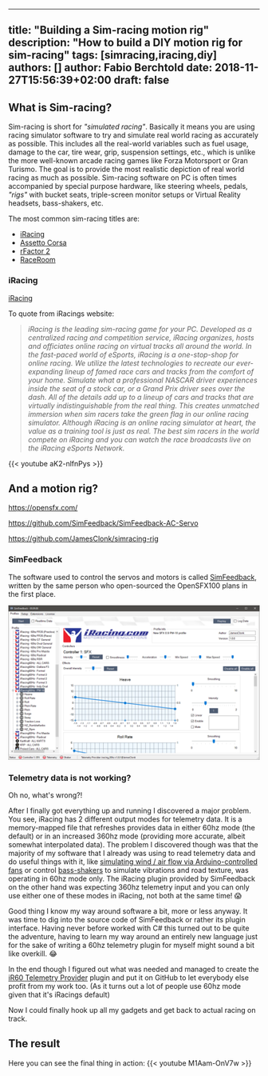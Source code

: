 
---
title: "Building a Sim-racing motion rig"
description: "How to build a DIY motion rig for sim-racing"
tags: [simracing,iracing,diy]
authors: []
author: Fabio Berchtold
date: 2018-11-27T15:56:39+02:00
draft: false
---

## What is Sim-racing?

Sim-racing is short for *"simulated racing"*. Basically it means you are using racing simulator software to try and simulate real world racing as accurately as possible. This includes all the real-world variables such as fuel usage, damage to the car, tire wear, grip, suspension settings, etc., which is unlike the more well-known arcade racing games like Forza Motorsport or Gran Turismo. The goal is to provide the most realistic depiction of real world racing as much as possible. Sim-racing software on PC is often times accompanied by special purpose hardware, like steering wheels, pedals, *"rigs"* with bucket seats, triple-screen monitor setups or Virtual Reality headsets, bass-shakers, etc.

The most common sim-racing titles are:
- [iRacing](https://en.wikipedia.org/wiki/IRacing)
- [Assetto Corsa](https://en.wikipedia.org/wiki/Assetto_Corsa)
- [rFactor 2](https://en.wikipedia.org/wiki/RFactor_2)
- [RaceRoom](https://en.wikipedia.org/wiki/RaceRoom)

### iRacing

[iRacing](https://www.iracing.com/)

To quote from iRacings website:
> *iRacing is the leading sim-racing game for your PC. Developed as a centralized racing and competition service, iRacing organizes, hosts and officiates online racing on virtual tracks all around the world. In the fast-paced world of eSports, iRacing is a one-stop-shop for online racing. We utilize the latest technologies to recreate our ever-expanding lineup of famed race cars and tracks from the comfort of your home. Simulate what a professional NASCAR driver experiences inside the seat of a stock car, or a Grand Prix driver sees over the dash. All of the details add up to a lineup of cars and tracks that are virtually indistinguishable from the real thing. This creates unmatched immersion when sim racers take the green flag in our online racing simulator. Although iRacing is an online racing simulator at heart, the value as a training tool is just as real. The best sim racers in the world compete on iRacing and you can watch the race broadcasts live on the iRacing eSports Network.*

{{< youtube aK2-nlfnPys >}}

## And a motion rig?

https://opensfx.com/

https://github.com/SimFeedback/SimFeedback-AC-Servo

https://github.com/JamesClonk/simracing-rig

### SimFeedback

The software used to control the servos and motors is called [SimFeedback](https://github.com/SimFeedback/SimFeedback-AC-Servo), written by the same person who open-sourced the OpenSFX100 plans in the first place.

![SimFeedback](/images/simfeedback.png)

### Telemetry data is not working?

Oh no, what's wrong?!

After I finally got everything up and running I discovered a major problem. You see, iRacing has 2 different output modes for telemetry data. It is a memory-mapped file that refreshes provides data in either 60hz mode (the default) or in an increased 360hz mode (providing more accurate, albeit somewhat interpolated data). The problem I discovered though was that the majority of my software that I already was using to read telemetry data and do useful things with it, like [simulating wind / air flow via Arduino-controlled fans](https://www.youtube.com/watch?v=7fEaeoBWdHo) or control [bass-shakers](https://thebuttkicker.com/buttkicker-lfe/) to simulate vibrations and road texture, was operating in 60hz mode only. The iRacing plugin provided by SimFeedback on the other hand was expecting 360hz telemetry input and you can only use either one of these modes in iRacing, not both at the same time! 😱

Good thing I know my way around software a bit, more or less anyway. 
It was time to dig into the source code of SimFeedback or rather its plugin interface. Having never before worked with C# this turned out to be quite the adventure, having to learn my way around an entirely new language just for the sake of writing a 60hz telemetry plugin for myself might sound a bit like overkill. 😂

In the end though I figured out what was needed and managed to create the [iR60 Telemetry Provider](https://github.com/JamesClonk/iR60TelemetryProvider) plugin and put it on GitHub to let everybody else profit from my work too. (As it turns out a lot of people use 60hz mode given that it's iRacings default)

Now I could finally hook up all my gadgets and get back to actual racing on track.

## The result

Here you can see the final thing in action:
{{< youtube M1Aam-OnV7w >}}

